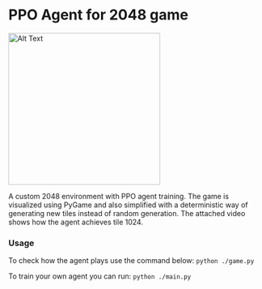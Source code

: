 # PPO Agent for 2048 game
<img src="2048_play.gif" alt="Alt Text" width="300"/>
<p>A custom 2048 environment with PPO agent training. The game is visualized using PyGame and also simplified with a deterministic way of generating new tiles instead of random generation.
The attached video shows how the agent achieves tile 1024.</p>

### Usage
To check how the agent plays use the command below:
```python ./game.py```

To train your own agent you can run:
```python ./main.py```

